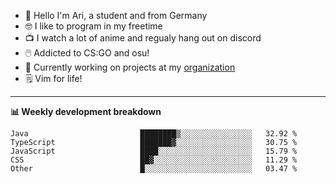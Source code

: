 * 👋 Hello I'm Ari, a student and from Germany
* 🤓 I like to program in my freetime
* 📺 I watch a lot of anime and regualy hang out on discord
* 🖱️ Addicted to CS:GO and osu!
* 👷 Currently working on projects at my [organization](https://github.com/aridevelopment-de)
* 🗒️ Vim for life!

<hr />

**📊 Weekly development breakdown**

<!--START_SECTION:waka-->

```text
Java                         ████████▒░░░░░░░░░░░░░░░░   32.92 %
TypeScript                   ███████▓░░░░░░░░░░░░░░░░░   30.75 %
JavaScript                   ████░░░░░░░░░░░░░░░░░░░░░   15.79 %
CSS                          ██▓░░░░░░░░░░░░░░░░░░░░░░   11.29 %
Other                        █░░░░░░░░░░░░░░░░░░░░░░░░   03.47 %
```

<!--END_SECTION:waka-->
